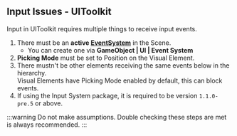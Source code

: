 ## Input Issues - UIToolkit
Input in UIToolkit requires multiple things to receive input events.

1. There must be an **active [EventSystem](https://docs.unity3d.com/Packages/com.unity.ugui@latest/index.html?subfolder=/manual/EventSystem.html)** in the Scene.
    - You can create one via **GameObject | UI | Event System**
2. **Picking Mode** must be set to Position on the Visual Element.  
3. There mustn't be other elements receiving the same events below in the hierarchy.  
   Visual Elements have Picking Mode enabled by default, this can block events.
4. If using the Input System package, it is required to be version `1.1.0-pre.5` or above.

:::warning
Do not make assumptions. Double checking these steps are met is always recommended.
:::